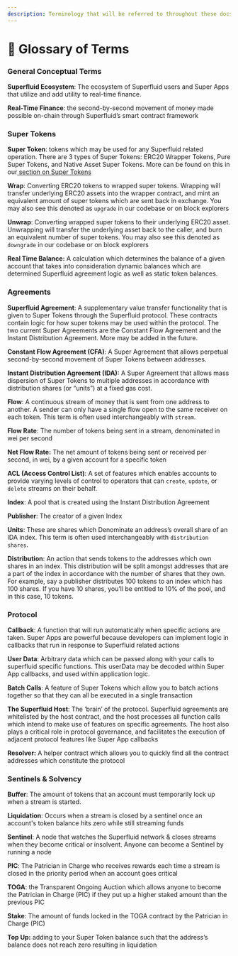```yaml
---
description: Terminology that will be referred to throughout these docs
---
```


# 📔 Glossary of Terms

### General Conceptual Terms

**Superfluid Ecosystem**: The ecosystem of Superfluid users and Super Apps that utilize and add utility to real-time finance.

**Real-Time Finance**: the second-by-second movement of money made possible on-chain through Superfluid’s smart contract framework

### Super Tokens

**Super Token**: tokens which may be used for any Superfluid related operation. There are 3 types of Super Tokens: ERC20 Wrapper Tokens, Pure Super Tokens, and Native Asset Super Tokens. More can be found on this in our[ section on Super Tokens](../super-tokens/)

**Wrap**: Converting ERC20 tokens to wrapped super tokens. Wrapping will transfer underlying ERC20 assets into the wrapper contract, and mint an equivalent amount of super tokens which are sent back in exchange. You may also see this denoted as `upgrade` in our codebase or on block explorers

**Unwrap**: Converting wrapped super tokens to their underlying ERC20 asset. Unwrapping will transfer the underlying asset back to the caller, and burn an equivalent number of super tokens. You may also see this denoted as `downgrade` in our codebase or on block explorers

**Real Time Balance:** A calculation which determines the balance of a given account that takes into consideration dynamic balances which are determined Superfluid agreement logic as well as static token balances.

### Agreements

**Superfluid Agreement**: A supplementary value transfer functionality that is given to Super Tokens through the Superfluid protocol. These contracts contain logic for how super tokens may be used within the protocol. The two current Super Agreements are the Constant Flow Agreement and the Instant Distribution Agreement. More may be added in the future.

**Constant Flow Agreement (CFA)**: A Super Agreement that allows perpetual second-by-second movement of Super Tokens between addresses.

**Instant Distribution Agreement (IDA):** A Super Agreement that allows mass dispersion of Super Tokens to multiple addresses in accordance with distribution shares (or “units”) at a fixed gas cost.

**Flow**: A continuous stream of money that is sent from one address to another. A sender can only have a single flow open to the same receiver on each token. This term is often used interchangeably with `stream`.

**Flow Rate**: The number of tokens being sent in a stream, denominated in wei per second

**Net Flow Rate:** The net amount of tokens being sent or received per second, in wei, by a given account for a specific token

**ACL (Access Control List)**: A set of features which enables accounts to provide varying levels of control to operators that can `create`, `update`, or `delete` streams on their behalf.

**Index**: A pool that is created using the Instant Distribution Agreement

**Publisher**: The creator of a given Index

**Units**: These are shares which Denominate an address’s overall share of an IDA index. This term is often used interchangeably with `distribution shares`.

**Distribution**: An action that sends tokens to the addresses which own shares in an index. This distribution will be split amongst addresses that are a part of the index in accordance with the number of shares that they own. For example, say a publisher distributes 100 tokens to an index which has 100 shares. If you have 10 shares, you’ll be entitled to 10% of the pool, and in this case, 10 tokens.

### Protocol

**Callback**: A function that will run automatically when specific actions are taken. Super Apps are powerful because developers can implement logic in callbacks that run in response to Superfluid related actions

**User Data**: Arbitrary data which can be passed along with your calls to superfluid specific functions. This userData may be decoded within Super App callbacks, and used within application logic.

**Batch Calls**: A feature of Super Tokens which allow you to batch actions together so that they can all be executed in a single transaction

**The Superfluid Host**: The ‘brain’ of the protocol. Superfluid agreements are whitelisted by the host contract, and the host processes all function calls which intend to make use of features on specific agreements. The host also plays a critical role in protocol governance, and facilitates the execution of adjacent protocol features like Super App callbacks

**Resolver:** A helper contract which allows you to quickly find all the contract addresses which constitute the protocol

### Sentinels & Solvency

**Buffer**: The amount of tokens that an account must temporarily lock up when a stream is started.

**Liquidation**: Occurs when a stream is closed by a sentinel once an account's token balance hits zero while still streaming funds

**Sentinel**: A node that watches the Superfluid network & closes streams when they become critical or insolvent. Anyone can become a Sentinel by running a node

**PIC**: The Patrician in Charge who receives rewards each time a stream is closed in the priority period when an account goes critical

**TOGA**: the Transparent Ongoing Auction which allows anyone to become the Patrician in Charge (PIC) if they put up a higher staked amount than the previous PIC

**Stake**: The amount of funds locked in the TOGA contract by the Patrician in Charge (PIC)

**Top Up:** adding to your Super Token balance such that the address’s balance does not reach zero resulting in liquidation
